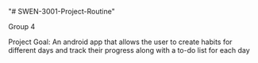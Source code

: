 "# SWEN-3001-Project-Routine" 

Group 4

Project Goal: An android app that allows the user to create habits for different days and track their progress along with a to-do list for each day
